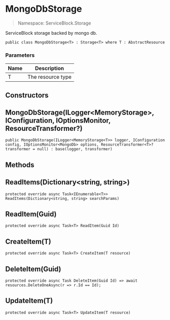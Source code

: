 MongoDbStorage
======
> Namespace: ServiceBlock.Storage

ServiceBlock storage backed by mongo db.

```
public class MongoDbStorage<T> : Storage<T> where T : AbstractResource
```

### Parameters

Name | Description
--- | ---
T | The resource type


## Constructors

MongoDbStorage(ILogger<MemoryStorage<T>>, IConfiguration, IOptionsMonitor<MongoDb>, ResourceTransformer<T>?)
------


```
public MongoDbStorage(ILogger<MemoryStorage<T>> logger, IConfiguration config, IOptionsMonitor<MongoDb> options, ResourceTransformer<T>? transformer = null) : base(logger, transformer)
```




## Methods

ReadItems(Dictionary<string, string>)
------


```
protected override async Task<IEnumerable<T>> ReadItems(Dictionary<string, string> searchParams)
```





ReadItem(Guid)
------


```
protected override async Task<T> ReadItem(Guid Id)
```





CreateItem(T)
------


```
protected override async Task<T> CreateItem(T resource)
```





DeleteItem(Guid)
------


```
protected override async Task DeleteItem(Guid Id) => await resources.DeleteOneAsync(r => r.Id == Id);
```





UpdateItem(T)
------


```
protected override async Task<T> UpdateItem(T resource)
```





